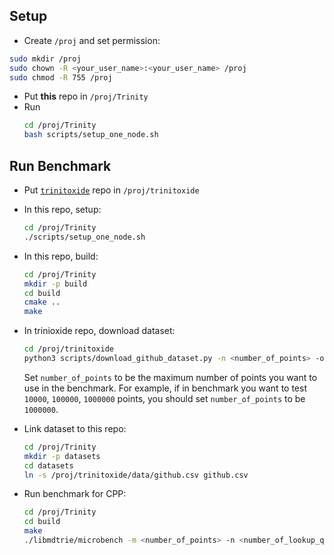 

## Setup

- Create `/proj` and set permission:
```bash
sudo mkdir /proj
sudo chown -R <your_user_name>:<your_user_name> /proj
sudo chmod -R 755 /proj
```

- Put **this** repo in `/proj/Trinity`
- Run
  ```bash
  cd /proj/Trinity
  bash scripts/setup_one_node.sh
  ```


## Run Benchmark

- Put [`trinitoxide`](https://github.com/tsunrise/trinitoxide) repo in `/proj/trinitoxide`
- In this repo, setup:
  ```bash
  cd /proj/Trinity
  ./scripts/setup_one_node.sh
  ```
- In this repo, build:

  ```bash
  cd /proj/Trinity
  mkdir -p build
  cd build
  cmake ..
  make
  ```

- In trinioxide repo, download dataset:
  ```bash
  cd /proj/trinitoxide
  python3 scripts/download_github_dataset.py -n <number_of_points> -o data/github.csv
  ```

  Set `number_of_points` to be the maximum number of points you want to use in the benchmark. For example, if in benchmark you want to test `10000`, `100000`, `1000000` points, you should set `number_of_points` to be `1000000`.

- Link dataset to this repo:
  ```bash
  cd /proj/Trinity
  mkdir -p datasets
  cd datasets
  ln -s /proj/trinitoxide/data/github.csv github.csv
  ```

- Run benchmark for CPP:
  ```bash
  cd /proj/Trinity
  cd build
  make
  ./libmdtrie/microbench -m <number_of_points> -n <number_of_lookup_queries> -r <number_of_range_queries>
  ```
